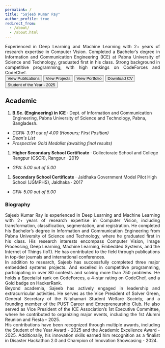 ```yaml
---
permalink: /
title: "Sajeeb Kumar Ray"
author_profile: true
redirect_from: 
  - /about/
  - /about.html
---
```


<div align="justify"> Experienced in Deep Learning and Machine Learning with 2+ years of research expertise in Computer Vision. Completed a Bachelor’s degree in Information and Communication Engineering (ICE) at Pabna University of Science and Technology, graduated first in his class. Strong background in competitive programming, with high rankings on CodeForces and CodeChef. <br></div>
<button class = "btn" onclick="window.location.href='https://sajeebray.github.io/publications/';">View Publications</button> <button class = "btn" onclick="window.location.href='https://sajeebray.github.io/projects/';">View Projects</button> <button class = "btn" onclick="window.location.href='https://sajeebray.github.io/portfolio/';">View Portfolio</button>
<button class = "btn" onclick="window.location.href='https://sajeebray.github.io/files/CV-SK-Ray.pdf';">Download CV</button>
<button class = "btn" onclick="window.location.href='https://sajeebray.github.io/portfolio/Std_year/';">Student of the Year - 2025</button>

Academic
-----

1. **B.Sc. (Engineering) in ICE**
 · Dept. of Information and Communication Engineering, Pabna University of Science and Technology, Pabna, Bangladesh.
- *CGPA: 3.91 out of 4.00 (Honours; First Position)*
- *Dean's List*
- *Prospective Gold Medalist (awaiting final results)*

1. **Higher Secondary School Certificate**
 · Collectorate School and College Rangpur (CSCR), Rangpur  · 2019
- *GPA: 5.00 out of 5.00*

1. **Secondary School Certificate**
 · Jaldhaka Government Model Pilot High School (JGMPHS), Jaldhaka  · 2017
- *GPA: 5.00 out of 5.00*


<h3> Biography </h3>

<div align="justify">
Sajeeb Kumar Ray is experienced in Deep Learning and Machine Learning with 2+ years of research expertise in Computer Vision, including transformation, classification, segmentation, and registration. He completed his Bachelor’s degree in Information and Communication Engineering from Pabna University of Science and Technology, where he graduated first in his class. His research interests encompass Computer Vision, Image Processing, Deep Learning, Machine Learning, Embedded Systems, and the Internet of Things (IoT). He has contributed to the field through publications in top-tier journals and international conferences. 
<br>
In addition to research, Sajeeb has successfully completed three major embedded systems projects. And excelled in competitive programming, participating in over 80 contests and solving more than 750 problems. He holds a Specialist rank on CodeForces, a 4-star rating on CodeChef, and a Gold badge on HackerRank.
<br>
Beyond academia, Sajeeb has actively engaged in leadership and extracurricular activities. He serves as the Vice President of Solver Green, General Secretary of the Nilphamari Student Welfare Society, and a founding member of the PUST Career and Entrepreneurship Club. He also served as Vice President of the ICE Association’s 1st Executive Committee, where he contributed to organizing major events, including the 1st Alumni Reunion and Fiesta – 2025.
<br>
His contributions have been recognized through multiple awards, including the Student of the Year Award - 2025 and the Academic Excellence Award - 2025. Additionally, his innovation skills earned him recognition as a finalist in Disaster Hackathon 2.0 and Champion of Innovation Showcasing - 2024.
</div>
